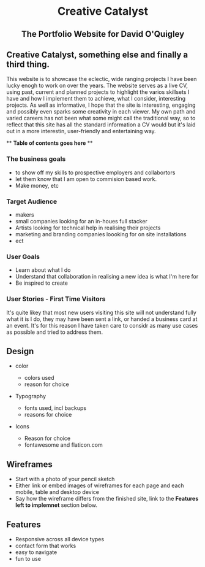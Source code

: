 <h1 align="center">Creative Catalyst</h1>
<h2 align="center">The Portfolio Website for David O'Quigley</h2>

## Creative Catalyst, something else and finally a third thing.

This website is to showcase the eclectic, wide ranging projects I have been lucky enogh to work on over the years. 
The website serves as a live CV, using past, current and planned projects to highlight the varios skillsets I have
and how I implement them to achieve, what I consider, interesting projects. As well as informative, I hope that 
the site is interesting, engaging and possibly even sparks some creativity in each viewer. My own path and varied careers
has not been what some might call the traditional way, so to reflect that this site has all the standard information
a CV would but it's laid out in a more interestin, user-friendly and entertaining way.


** **Table of contents goes here** **


### The business goals
+ to show off my skills to prospective employers and collabortors
+ let them know that I am open to commision based work.
+ Make money, etc

### Target Audience
+ makers
+ small companies looking for an in-houes full stacker
+ Artists looking for technical help in realising their projects
+ marketing and branding companies loooking for on site installations
+ ect

### User Goals
+ Learn about what I do
+ Understand that collaboration in realising a new idea is what I'm here for
+ Be inspired to create 


### User Stories - First Time Visitors
It's quite likey that most new users visiting this site will not understand fully what it is I do,
they may have been sent a link, or handed a business card at an event. It's for this reason I have taken
care to considr as many use cases as possible and tried to address them.

## Design

+ color 
  + colors used 
  + reason for choice 

+ Typography 
  + fonts used, incl backups
  + reasons for choice

+ Icons
  + Reason for choice
  + fontawesome and flaticon.com 


## Wireframes

+ Start with a photo of your pencil sketch
+ Either link or embed images of wireframes for each page and each mobile, table and desktop device
+ Say how the wireframe differs from the finished site, link to the **Features left to implemnet** section below.


## Features
+ Responsive across all device types
+ contact form that works
+ easy to navigate
+ fun to use

